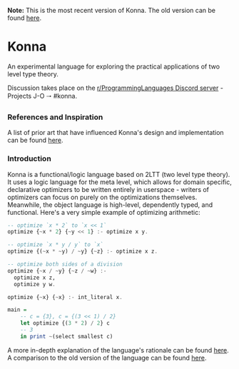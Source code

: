 **Note:** This is the most recent version of Konna. The old version can be found [here](https://github.com/eashanhatti/old_konna).

# Konna

An experimental language for exploring the practical applications of two level type theory.

Discussion takes place on the [r/ProgrammingLanguages Discord server](https://discord.gg/jFZ8JyUNtn) - Projects J-O 🠒 #konna.

### References and Inspiration

A list of prior art that have influenced Konna's design and implementation can be found [here](./REFERENCES.md).

### Introduction

Konna is a functional/logic language based on 2LTT (two level type theory). It uses a logic language for the meta level, which allows for domain specific, declarative optimizers to be written entirely in userspace - writers of optimizers can focus on purely on the optimizations themselves. Meanwhile, the object language is high-level, dependently typed, and functional. Here's a very simple example of optimizing arithmetic:
```haskell
-- optimize `x * 2` to `x << 1`
optimize {~x * 2} {~y << 1} :- optimize x y.

-- optimize `x * y / y` to `x`
optimize {(~x * ~y) / ~y} {~z} :- optimize x z.

-- optimize both sides of a division
optimize {~x / ~y} {~z / ~w} :-
  optimize x z,
  optimize y w.

optimize {~x} {~x} :- int_literal x.

main =
    -- c = {3}, c = {(3 << 1) / 2}
    let optimize {(3 * 2) / 2} c
    -- 3
    in print ~(select smallest c)
```

A more in-depth explanation of the language's rationale can be found [here](./RATIONALE.md). A comparison to the old version of the language can be found [here](./OLD_VS_NEW.md).
